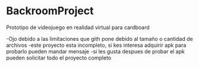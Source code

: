 # BackroomProject
Prototipo de videojuego en realidad virtual para cardboard

-Ojo debido a las limitaciones que gith pone debido al tamaño o cantidad de archivos
-este proyecto esta incompleto, si kes interesa adquirir apk para probarlo pueden mandar mensaje
-si les gusta despues de probar el apk pueden solicitar todo el proyecto completo 
